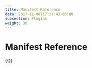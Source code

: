 ```yaml
---
title: Manifest Reference
date: 2017-11-08T17:37:43-05:00
subsection: Plugins
weight: 30
---
```


# Manifest Reference

{{<pluginmanifestdocs>}}
